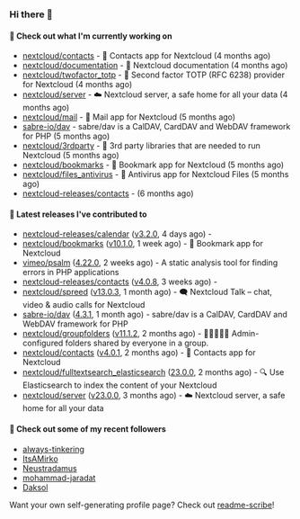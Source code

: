 ### Hi there 👋

#### 👷 Check out what I'm currently working on

- [nextcloud/contacts](https://github.com/nextcloud/contacts) - 📇 Contacts app for Nextcloud (4 months ago)
- [nextcloud/documentation](https://github.com/nextcloud/documentation) - 📘 Nextcloud documentation (4 months ago)
- [nextcloud/twofactor_totp](https://github.com/nextcloud/twofactor_totp) - 🔑 Second factor TOTP (RFC 6238) provider for Nextcloud (4 months ago)
- [nextcloud/server](https://github.com/nextcloud/server) - ☁️ Nextcloud server, a safe home for all your data (4 months ago)
- [nextcloud/mail](https://github.com/nextcloud/mail) - 💌 Mail app for Nextcloud (5 months ago)
- [sabre-io/dav](https://github.com/sabre-io/dav) - sabre/dav is a CalDAV, CardDAV and WebDAV framework for PHP (5 months ago)
- [nextcloud/3rdparty](https://github.com/nextcloud/3rdparty) - :battery: 3rd party libraries that are needed to run Nextcloud (5 months ago)
- [nextcloud/bookmarks](https://github.com/nextcloud/bookmarks) - 🔖 Bookmark app for Nextcloud (5 months ago)
- [nextcloud/files_antivirus](https://github.com/nextcloud/files_antivirus) - 👾 Antivirus app for Nextcloud Files (5 months ago)
- [nextcloud-releases/contacts](https://github.com/nextcloud-releases/contacts) -  (6 months ago)

#### 🔭 Latest releases I've contributed to

- [nextcloud-releases/calendar](https://github.com/nextcloud-releases/calendar) ([v3.2.0](https://github.com/nextcloud-releases/calendar/releases/tag/v3.2.0), 4 days ago) - 
- [nextcloud/bookmarks](https://github.com/nextcloud/bookmarks) ([v10.1.0](https://github.com/nextcloud/bookmarks/releases/tag/v10.1.0), 1 week ago) - 🔖 Bookmark app for Nextcloud
- [vimeo/psalm](https://github.com/vimeo/psalm) ([4.22.0](https://github.com/vimeo/psalm/releases/tag/4.22.0), 2 weeks ago) - A static analysis tool for finding errors in PHP applications
- [nextcloud-releases/contacts](https://github.com/nextcloud-releases/contacts) ([v4.0.8](https://github.com/nextcloud-releases/contacts/releases/tag/v4.0.8), 3 weeks ago) - 
- [nextcloud/spreed](https://github.com/nextcloud/spreed) ([v13.0.3](https://github.com/nextcloud/spreed/releases/tag/v13.0.3), 1 month ago) - 🗨️ Nextcloud Talk – chat, video &amp; audio calls for Nextcloud
- [sabre-io/dav](https://github.com/sabre-io/dav) ([4.3.1](https://github.com/sabre-io/dav/releases/tag/4.3.1), 1 month ago) - sabre/dav is a CalDAV, CardDAV and WebDAV framework for PHP
- [nextcloud/groupfolders](https://github.com/nextcloud/groupfolders) ([v11.1.2](https://github.com/nextcloud/groupfolders/releases/tag/v11.1.2), 2 months ago) - 📁👩‍👩‍👧‍👦 Admin-configured folders shared by everyone in a group.
- [nextcloud/contacts](https://github.com/nextcloud/contacts) ([v4.0.1](https://github.com/nextcloud/contacts/releases/tag/v4.0.1), 2 months ago) - 📇 Contacts app for Nextcloud
- [nextcloud/fulltextsearch_elasticsearch](https://github.com/nextcloud/fulltextsearch_elasticsearch) ([23.0.0](https://github.com/nextcloud/fulltextsearch_elasticsearch/releases/tag/23.0.0), 2 months ago) - 🔍 Use Elasticsearch to index the content of your Nextcloud
- [nextcloud/server](https://github.com/nextcloud/server) ([v23.0.0](https://github.com/nextcloud/server/releases/tag/v23.0.0), 3 months ago) - ☁️ Nextcloud server, a safe home for all your data

#### 👯 Check out some of my recent followers

- [always-tinkering](https://github.com/always-tinkering)
- [ItsAMirko](https://github.com/ItsAMirko)
- [Neustradamus](https://github.com/Neustradamus)
- [mohammad-jaradat](https://github.com/mohammad-jaradat)
- [Daksol](https://github.com/Daksol)

Want your own self-generating profile page? Check out [readme-scribe](https://github.com/muesli/readme-scribe)!

